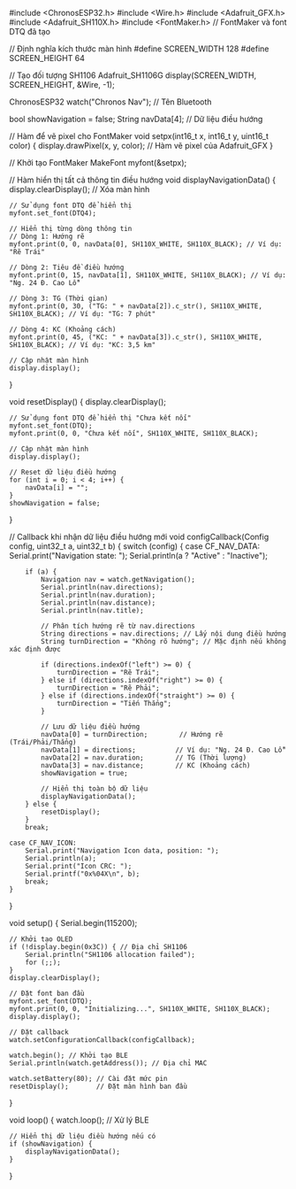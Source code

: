 #include <ChronosESP32.h>
#include <Wire.h>
#include <Adafruit_GFX.h>
#include <Adafruit_SH110X.h>
#include <FontMaker.h> // FontMaker và font DTQ đã tạo

// Định nghĩa kích thước màn hình
#define SCREEN_WIDTH 128
#define SCREEN_HEIGHT 64

// Tạo đối tượng SH1106
Adafruit_SH1106G display(SCREEN_WIDTH, SCREEN_HEIGHT, &Wire, -1);

ChronosESP32 watch("Chronos Nav"); // Tên Bluetooth

bool showNavigation = false;
String navData[4]; // Dữ liệu điều hướng

// Hàm để vẽ pixel cho FontMaker
void setpx(int16_t x, int16_t y, uint16_t color) {
    display.drawPixel(x, y, color); // Hàm vẽ pixel của Adafruit_GFX
}

// Khởi tạo FontMaker
MakeFont myfont(&setpx);

// Hàm hiển thị tất cả thông tin điều hướng
void displayNavigationData() {
    display.clearDisplay(); // Xóa màn hình

    // Sử dụng font DTQ để hiển thị
    myfont.set_font(DTQ4);

    // Hiển thị từng dòng thông tin
    // Dòng 1: Hướng rẽ
    myfont.print(0, 0, navData[0], SH110X_WHITE, SH110X_BLACK); // Ví dụ: "Rẽ Trái"

    // Dòng 2: Tiêu đề điều hướng
    myfont.print(0, 15, navData[1], SH110X_WHITE, SH110X_BLACK); // Ví dụ: "Ng. 24 Đ. Cao Lỗ"

    // Dòng 3: TG (Thời gian)
    myfont.print(0, 30, ("TG: " + navData[2]).c_str(), SH110X_WHITE, SH110X_BLACK); // Ví dụ: "TG: 7 phút"

    // Dòng 4: KC (Khoảng cách)
    myfont.print(0, 45, ("KC: " + navData[3]).c_str(), SH110X_WHITE, SH110X_BLACK); // Ví dụ: "KC: 3,5 km"

    // Cập nhật màn hình
    display.display();
}

void resetDisplay() {
    display.clearDisplay();

    // Sử dụng font DTQ để hiển thị "Chưa kết nối"
    myfont.set_font(DTQ);
    myfont.print(0, 0, "Chưa kết nối", SH110X_WHITE, SH110X_BLACK);

    // Cập nhật màn hình
    display.display();

    // Reset dữ liệu điều hướng
    for (int i = 0; i < 4; i++) {
        navData[i] = "";
    }
    showNavigation = false;
}

// Callback khi nhận dữ liệu điều hướng mới
void configCallback(Config config, uint32_t a, uint32_t b) {
    switch (config) {
    case CF_NAV_DATA:
        Serial.print("Navigation state: ");
        Serial.println(a ? "Active" : "Inactive");

        if (a) {
            Navigation nav = watch.getNavigation();
            Serial.println(nav.directions);
            Serial.println(nav.duration);
            Serial.println(nav.distance);
            Serial.println(nav.title);

            // Phân tích hướng rẽ từ nav.directions
            String directions = nav.directions; // Lấy nội dung điều hướng
            String turnDirection = "Không rõ hướng"; // Mặc định nếu không xác định được

            if (directions.indexOf("left") >= 0) {
                turnDirection = "Rẽ Trái";
            } else if (directions.indexOf("right") >= 0) {
                turnDirection = "Rẽ Phải";
            } else if (directions.indexOf("straight") >= 0) {
                turnDirection = "Tiến Thẳng";
            }

            // Lưu dữ liệu điều hướng
            navData[0] = turnDirection;        // Hướng rẽ (Trái/Phải/Thẳng)
            navData[1] = directions;          // Ví dụ: "Ng. 24 Đ. Cao Lỗ"
            navData[2] = nav.duration;        // TG (Thời lượng)
            navData[3] = nav.distance;        // KC (Khoảng cách)
            showNavigation = true;

            // Hiển thị toàn bộ dữ liệu
            displayNavigationData();
        } else {
            resetDisplay();
        }
        break;

    case CF_NAV_ICON:
        Serial.print("Navigation Icon data, position: ");
        Serial.println(a);
        Serial.print("Icon CRC: ");
        Serial.printf("0x%04X\n", b);
        break;
    }
}

void setup() {
    Serial.begin(115200);

    // Khởi tạo OLED
    if (!display.begin(0x3C)) { // Địa chỉ SH1106
        Serial.println("SH1106 allocation failed");
        for (;;);
    }
    display.clearDisplay();

    // Đặt font ban đầu
    myfont.set_font(DTQ);
    myfont.print(0, 0, "Initializing...", SH110X_WHITE, SH110X_BLACK);
    display.display();

    // Đặt callback
    watch.setConfigurationCallback(configCallback);

    watch.begin(); // Khởi tạo BLE
    Serial.println(watch.getAddress()); // Địa chỉ MAC

    watch.setBattery(80); // Cài đặt mức pin
    resetDisplay();       // Đặt màn hình ban đầu
}

void loop() {
    watch.loop(); // Xử lý BLE

    // Hiển thị dữ liệu điều hướng nếu có
    if (showNavigation) {
        displayNavigationData();
    }
}
